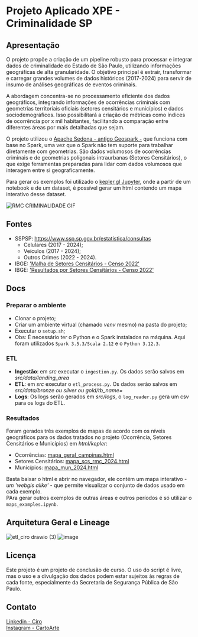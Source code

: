 # Projeto Aplicado XPE - Criminalidade SP

## Apresentação
O projeto propõe a criação de um pipeline robusto para processar e integrar dados de criminalidade do Estado de São Paulo, utilizando informações geográficas de alta granularidade. O objetivo principal é extrair, transformar e carregar grandes volumes de dados históricos (2017-2024) para servir de insumo de análises geográficas de eventos criminais.

A abordagem concentra-se no processamento eficiente dos dados geográficos, integrando informações de ocorrências criminais com geometrias territoriais oficiais (setores censitários e municípios) e dados sociodemográficos. Isso possibilitará a criação de métricas como índices de ocorrência por x mil habitantes, facilitando a comparação entre diferentes áreas por mais detalhadas que sejam.

O projeto utilizou o [Apache Sedona - antigo Geospark -](https://sedona.apache.org/latest/) que funciona com base no Spark, uma vez que o Spark não tem suporte para trabalhar diretamente com geometrias. São dados volumosos de ocorrências criminais e de geometrias polígonais intraurbanas (Setores Censitários), o que exige ferramentas preparadas para lidar com dados volumosos que interagem entre si geograficamente. 

Para gerar os exemplos foi utilizado o [kepler.gl Jupyter](https://docs.kepler.gl/docs/keplergl-jupyter), onde a partir de um notebook e de um dataset, é possível gerar um html contendo um mapa interativo desse dataset.

  ![RMC CRIMINALIDADE GIF](https://github.com/user-attachments/assets/746a196e-ad47-48f8-beb4-76dfee366757)


## Fontes
- SSPSP: https://www.ssp.sp.gov.br/estatistica/consultas
    - Celulares (2017 - 2024);
    - Veículos (2017 - 2024);
    - Outros Crimes (2022 - 2024).     
- IBGE: ['Malha de Setores Censitários - Censo 2022'](https://geoftp.ibge.gov.br/organizacao_do_territorio/malhas_territoriais/malhas_de_setores_censitarios__divisoes_intramunicipais/censo_2022/setores/gpkg/BR/)
- IBGE: ['Resultados por Setores Censitários - Censo 2022'](https://ftp.ibge.gov.br/Censos/Censo_Demografico_2022/Agregados_por_Setores_Censitarios/Agregados_por_Setor_csv/)


## Docs

### Preparar o ambiente
- Clonar o projeto;
- Criar um ambiente virtual (chamado _venv_ mesmo) na pasta do projeto;
- Executar o `setup.sh`;
- Obs: É necessário ter o Python e o Spark instalados na máquina. Aqui foram utilizados `Spark 3.5.3/Scala 2.12` e o `Python 3.12.3`.

### ETL
- **Ingestão**: em _src_ executar o `ingestion.py`. Os dados serão salvos em _src/data/landing_area_ 
- **ETL**: em _src_ executar o `etl_process.py`. Os dados serão salvos em _src/data/bronze ou silver ou gold/tb_name=_ 
- **Logs**: Os logs serão gerados em _src/logs_, o `log_reader.py` gera um csv para os logs do ETL. 

### Resultados
Foram gerados três exemplos de mapas de acordo com os níveis geográficos para os dados tratados no projeto (Ocorrência, Setores Censitários e Municípios) em _html/kepler_:
- Ocorrências: [mapa_geral_campinas.html](https://github.com/cirowhois/etl-criminalidade-sp/blob/main/html/kepler/mapa_geral_campinas.html)
- Setores Censitários: [mapa_scs_rmc_2024.html](https://github.com/cirowhois/etl-criminalidade-sp/blob/main/html/kepler/mapa_scs_rmc_2024.html)
- Municípios: [mapa_mun_2024.html](https://github.com/cirowhois/etl-criminalidade-sp/blob/main/html/kepler/mapa_mun_2024.html)

    
Basta baixar o html e abrir no navegador, ele contém um mapa interativo - _um 'webgis alike'_ - que permite visualizar o conjunto de dados usado em cada exemplo. \
PAra gerar outros exemplos de outras áreas e outros períodos é só utilizar o `maps_examples.ipynb`.


## Arquitetura Geral e Lineage
![etl_ciro drawio (3)](https://github.com/user-attachments/assets/435c6bd4-b4f2-472f-a290-566da90dac4d)
![image](https://github.com/user-attachments/assets/7a97c77c-06c9-4cc5-874d-f1533dbdf16b)

## Licença
Este projeto é um projeto de conclusão de curso. O uso do script é livre, mas o uso e a divulgação dos dados podem estar sujeitos às regras de cada fonte, especialmente da Secretaria de Segurança Pública de São Paulo.

## Contato
[Linkedin - Ciro](https://www.linkedin.com/in/ciroruiz95/) \
[Instagram - CartoArte](https://www.instagram.com/cartoarte/)
